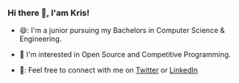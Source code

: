 ### Hi there 👋, I'am Kris!

<!--
**krishnakanthati/krishnakanthati** is a ✨ _special_ ✨ repository because its `README.md` (this file) appears on your GitHub profile.

Here are some ideas to get you started:

- 🔭 I’m currently working on ...
- 🌱 I’m currently learning ...
- 👯 I’m looking to collaborate on ...
- 🤔 I’m looking for help with ...
- 💬 Ask me about ...
- 📫 How to reach me: ...
- 😄 Pronouns: ...
- ⚡ Fun fact: ...
-->

- 😄:  I'm a junior pursuing my Bachelors in Computer Science & Engineering.
- 🤩 I'm interested in Open Source and Competitive Programming.

- 🤝:  Feel free to connect with me on [Twitter](https://twitter.com/krishnakanthati) or [LinkedIn](https://www.linkedin.com/in/krishnakanthati/)
